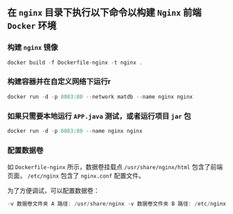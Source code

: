 ## 在 `nginx` 目录下执行以下命令以构建 `Nginx` 前端 `Docker` 环境

### 构建 `nginx` 镜像

```Swift
docker build -f Dockerfile-nginx -t nginx .
```

### 构建容器并在自定义网络下运行r

```Swift
docker run -d -p 8083:80 --network matdb --name nginx nginx
```

### 如果只需要本地运行 `APP.java` 测试，或者运行项目 `jar` 包

```Swift
docker run -d -p 8083:80 --name nginx nginx
```

### 配置数据卷

如 `Dockerfile-nginx` 所示，数据卷挂载点 `/usr/share/nginx/html` 包含了前端页面， `/etc/nginx` 包含了 `nginx.conf` 配置文件。 

为了方便调试，可以配置数据卷：

```Swift
-v 数据卷文件夹 A 路径: /usr/share/nginx -v 数据卷文件夹 B 路径: /etc/nginx
```
